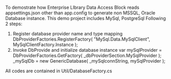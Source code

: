 To demostrate how Enterprise LIbrary Data Access Block reads appsettings.json other than app.config to generate non MSSQL, Oracle Database instance.
This demo project includes MySql, PostgreSql
Following 2 steps:
1.    Register database provider name and type mapping
    DbProviderFactories.RegisterFactory( "MySql.Data.MySqlClient", MySqlClientFactory.Instance );
2.    Invoke DbProvide and initialize database instance
    var mySqlProvider = DbProviderFactories.GetFactory( _dbProviderSection.MySqlProvider );
    _mySqlDb = new GenericDatabase( _mySqlconnString, mySqlProvider );

All codes are contained in Util/DatabaseFactory.cs
